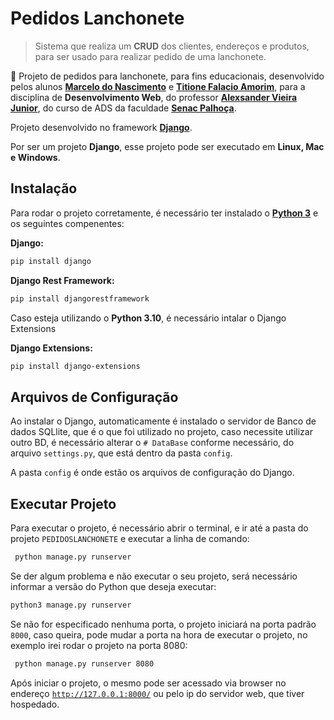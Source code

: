 # Pedidos Lanchonete

> Sistema que realiza um <b>CRUD</b> dos clientes, endereços e produtos, para ser usado para realizar pedido de uma lanchonete.

<p>🚀 Projeto de pedidos para lanchonete, para fins educacionais, desenvolvido pelos alunos <a href="https://github.com/pac57282"><b>Marcelo do Nascimento</b></a> e <a href="https://github.com/titioneamorim"><b>Titione Falacio Amorim</b></a>, para a disciplina de <b>Desenvolvimento Web</b>, do professor <a href="https://github.com/Alexvjunior"><b>Alexsander Vieira Junior</b></a>, do curso de ADS da faculdade <a href="https://portal.sc.senac.br/portal/home/"><b>Senac Palhoça</b></a>.</p>

<p> Projeto desenvolvido no framework <a href="https://www.djangoproject.com/"><b>Django</b></a>.</p>

Por ser um projeto <b>Django</b>, esse projeto pode ser executado em <b>Linux, Mac e Windows</b>.

## Instalação

Para rodar o projeto corretamente, é necessário ter instalado o <a href="https://www.python.org/"><b>Python 3</b></a> e os seguintes compenentes:

<p><b>Django:</b></p>

```sh
pip install django
```

<p><b>Django Rest Framework:</b></p>

```sh
pip install djangorestframework
```

Caso esteja utilizando o <b>Python 3.10</b>, é necessário intalar o Django Extensions
<p><b>Django Extensions:</b></p>

```sh
pip install django-extensions
```
## Arquivos de Configuração

Ao instalar o Django, automaticamente é instalado o servidor de Banco de dados SQLlite, que é o que foi utilizado no projeto, caso necessite utilizar outro BD, é necessário alterar o `# DataBase` conforme necessário, do arquivo `settings.py`, que está dentro da pasta `config`.

A pasta `config` é onde estão os arquivos de configuração do Django.

## Executar Projeto

Para executar o projeto, é necessário abrir o terminal, e ir até a pasta do projeto `PEDIDOSLANCHONETE` e executar a linha de comando:

```sh
 python manage.py runserver
 ```
 
 Se der algum problema e não executar o seu projeto, será necessário informar a versão do Python que deseja executar:
 
 ```sh
 python3 manage.py runserver
 ```
 
Se não for especificado nenhuma porta, o projeto iniciará na porta padrão `8000`, caso queira, pode mudar a porta na hora de executar o projeto, no exemplo irei rodar o projeto na porta 8080:

```sh
 python manage.py runserver 8080
 ```
 
Após iniciar o projeto, o mesmo pode ser acessado via browser no endereço <a href="http://127.0.0.1:8000/">`http://127.0.0.1:8000/`</a> ou pelo ip do servidor web, que tiver hospedado.

